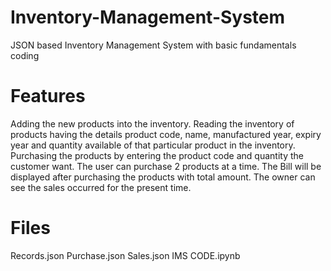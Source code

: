 # Inventory-Management-System
JSON based Inventory Management System with basic fundamentals coding

# Features 
Adding the new products into the inventory.
Reading the inventory of products having the details product code, name, manufactured year, expiry year and quantity available of that particular product in the inventory.
Purchasing the products by entering the product code and quantity the customer want.
The user can purchase 2 products at a time.
The Bill will be displayed after purchasing the products with total amount.
The owner can see the sales occurred for the present time.

# Files
Records.json
Purchase.json
Sales.json
IMS CODE.ipynb
